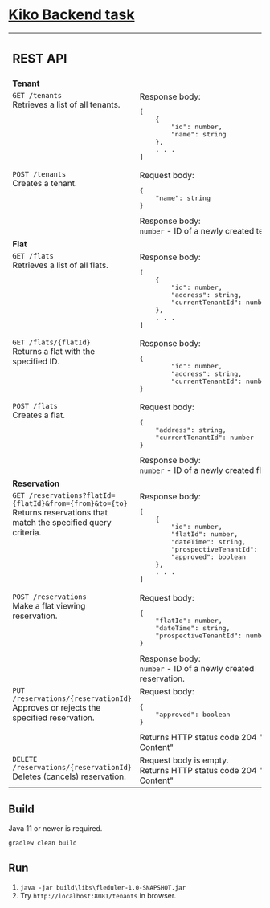# [Kiko Backend task](https://docs.google.com/document/d/10QsOiK5v1EV89bBylBRyRPs4-AkMBZS4_h0iRgIojyA/edit?usp=sharing)

<table>
<tr><td colspan="2"><h2>REST API</h2></td></tr>
<tr>
    <td colspan="2"><b>Tenant</b></td>
</tr>
<tr valign="top">
<td rowspan="2">
<code>GET /tenants</code><br>Retrieves a list of all tenants.
</td>
<td rowspan="2">
Response body:
<pre>[
    {
        "id": number,
        "name": string
    },
    . . .
]</pre>
</td>
</tr>
<tr></tr>
<tr valign="top">
<td>
<code>POST /tenants</code><br>Creates a tenant.
</td>
<td>
Request body:
<pre>{
    "name": string
}</pre>
Response body:<br>
<code>number</code> - ID of a newly created tenant.
</td>
</tr>


<tr>
    <td colspan="2"><b>Flat</b></td>
</tr>
<tr valign="top">
<td rowspan="2">
<code>GET /flats</code><br>Retrieves a list of all flats.
</td>
<td rowspan="2">
Response body:
<pre>[
    {
        "id": number,
        "address": string,
        "currentTenantId": number
    },
    . . .
]</pre>
</td>
</tr>
<tr></tr>
<tr valign="top">
<td rowspan="2">
<code>GET /flats/{flatId}</code><br>Returns a flat with the specified ID.
</td>
<td rowspan="2">
Response body:
<pre>{
        "id": number,
        "address": string,
        "currentTenantId": number
}</pre>
</td>
</tr>
<tr></tr>
<tr valign="top">
<td>
<code>POST /flats</code><br>Creates a flat.
</td>
<td>
Request body:
<pre>{
    "address": string,
    "currentTenantId": number
}</pre>
Response body:<br>
<code>number</code> - ID of a newly created flat.
</td>
</tr>


<tr>
    <td colspan="2"><b>Reservation</b></td>
</tr>
<tr valign="top">
<td rowspan="2">
<code>GET /reservations?flatId={flatId}&from={from}&to={to}</code><br>Returns reservations that match the specified query criteria.
</td>
<td rowspan="2">
Response body:
<pre>[
    {
        "id": number,
        "flatId": number,
        "dateTime": string,
        "prospectiveTenantId": number,
        "approved": boolean
    },
    . . .
]</pre>
</td>
</tr>
<tr></tr>
<tr valign="top">
<td rowspan="2">
<code>POST /reservations</code><br>Make a flat viewing reservation.
</td>
<td rowspan="2">
Request body:
<pre>{
    "flatId": number,
    "dateTime": string,
    "prospectiveTenantId": number
}</pre>
Response body:<br>
<code>number</code> - ID of a newly created reservation.
</td>
</tr>
<tr></tr>
<tr valign="top">
<td rowspan="2">
<code>PUT /reservations/{reservationId}</code><br>Approves or rejects the specified reservation.
</td>
<td rowspan="2">
Request body:
<pre>{
    "approved": boolean
}</pre>
Returns HTTP status code 204 "No Content"
</td>
</tr>
<tr></tr>
<tr valign="top">
<td>
<code>DELETE /reservations/{reservationId}</code><br>Deletes (cancels) reservation.
</td>
<td>
Request body is empty.<br>
Returns HTTP status code 204 "No Content"
</td>
</tr>
</table>

## Build

Java 11 or newer is required.

`gradlew clean build`

## Run

1. `java -jar build\libs\fleduler-1.0-SNAPSHOT.jar`
1. Try `http://localhost:8081/tenants` in browser.
